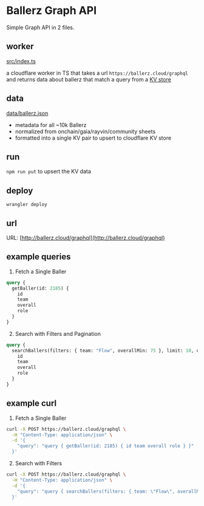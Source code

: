 # Ballerz Graph API

Simple Graph API in 2 files.


## worker
[src/index.ts](https://github.com/benyarb/ballerz-graph/blob/main/src/index.ts)

a cloudflare worker in TS that takes a url `https://ballerz.cloud/graphql` and returns data about ballerz that match a query from a [KV store](https://developers.cloudflare.com/kv/)

## data
[data/ballerz.json](https://github.com/benyarb/ballerz-graph/blob/main/data/ballerz.json)

- metadata for all ~10k Ballerz
- normalized from onchain/gaia/rayvin/community sheets
- formatted into a single KV pair to upsert to cloudflare KV store

## run 
`npm run put` to upsert the KV data

## deploy
`wrangler deploy`

## url
URL: [http://ballerz.cloud/graphql](http://ballerz.cloud/graphql)

## example queries

1. Fetch a Single Baller
```graphql
query {
  getBaller(id: 2185) {
    id
    team
    overall
    role
  }
}
```

2. Search with Filters and Pagination
```graphql
query {
  searchBallers(filters: { team: "Flow", overallMin: 75 }, limit: 10, offset: 0) {
    id
    team
    overall
    role
  }
}
```


## example curl

1. Fetch a Single Baller
```bash
curl -X POST https://ballerz.cloud/graphql \
  -H "Content-Type: application/json" \
  -d '{
    "query": "query { getBaller(id: 2185) { id team overall role } }"
  }'
```

2. Search with Filters
```bash
curl -X POST https://ballerz.cloud/graphql \
  -H "Content-Type: application/json" \
  -d '{
    "query": "query { searchBallers(filters: { team: \"Flow\", overallMin: 75 }, limit: 10, offset: 0) { id team overall role } }"
  }'
```
